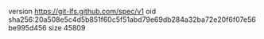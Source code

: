 version https://git-lfs.github.com/spec/v1
oid sha256:20a508e5c4d5b851f60c5f51abd79e69db284a32ba72e20f6f07e56be995d456
size 45809
